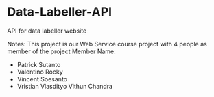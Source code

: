 # Data-Labeller-API
API for data labeller website

Notes: This project is our Web Service course project with 4 people as member of the project
Member Name:
- Patrick Sutanto
- Valentino Rocky
- Vincent Soesanto
- Vristian Vlasdityo Vithun Chandra
